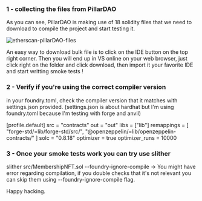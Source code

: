 ### 1 - collecting the files from PillarDAO
As you can see, PillarDAO is making use of 18 solidity files that we need to download to compile the project and start testing it.

![etherscan-pillarDAO-files](https://github.com/user-attachments/assets/1ff236ec-e93a-49c7-b328-c3b08f1f1f97)

An easy way to download bulk file is to click on the IDE button on the top right corner. Then you will end up in VS online on your web browser, just click right on the folder and click download, then import it your favorite IDE and start writting smoke tests !

### 2 - Verify if you're using the correct compiler version
in your foundry.toml, check the compiler version that it matches with settings.json provided. (settings.json is about hardhat but I'm using foundry.toml because I'm testing with forge and anvil)

[profile.default]
src = "contracts"
out = "out"
libs = ["lib"]
remappings = [
    "forge-std/=lib/forge-std/src/",
    "@openzeppelin/=lib/openzeppelin-contracts/"
] 
solc = "0.8.18" 
optimizer = true
optimizer_runs = 10000

### 3 - Once your smoke tests work you can try use slither

slither src/MembershipNFT.sol --foundry-ignore-compile
-> You might have error regarding compilation,  if  you double checks that it's not relevant you can skip them using --foundry-ignore-compile flag.

Happy hacking.
